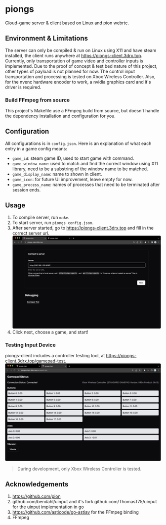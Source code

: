 # piongs

Cloud-game server & client based on Linux and pion webrtc.

## Environment & Limitations

The server can only be compiled & run on Linux using X11 and have steam installed, the client runs anywhere at https://piongs-client.3drx.top.
Currently, only transportation of game video and controller inputs is implemented.
Due to the proof of concept & test bed nature of this project, other types of payload is not planned for now.
The control input transportation and processing is tested on Xbox Wireless Controller.
Also, for the nvenc hardware encoder to work, a nvidia graphics card and it's driver is required.

### Build FFmpeg from source

This project's Makefile use a FFmpeg build from source, but doesn't handle the dependency installation and configuration for you.

## Configuration

All configurations is in `config.json`.
Here is an explanation of what each entry in a game config means:
- `game_id`: steam game ID, used to start game with command.
- `game_window_name`: used to match and find the correct window using X11 library, need to be a substring of the window name to be matched.
- `game_display_name`: name to shown in client.
- `game_icon`: for future UI improvement, leave empty for now.
- `game_process_name`: names of processes that need to be terminated after session ends.

## Usage

1. To compile server, run `make`.
2. To start server, run `piongs config.json`.
3. After server started, go to https://piongs-client.3drx.top and fill in the correct server url.
![piongs-client](./README.assets/piongs-client.png)
4. Click next, choose a game, and start!

### Testing Input Device

piongs-client includes a controller testing tool, at https://piongs-client.3drx.top/gamepad-test.
![piongs-client](./README.assets/gamepad-test.png)

> During development, only Xbox Wireless Controller is tested.

## Acknowledgements

1. https://github.com/pion
2. github.com/bendahl/uinput and it's fork github.com/ThomasT75/uinput for the uinput implementation in go
3. https://github.com/asticode/go-astiav for the FFmpeg binding
4. FFmpeg
